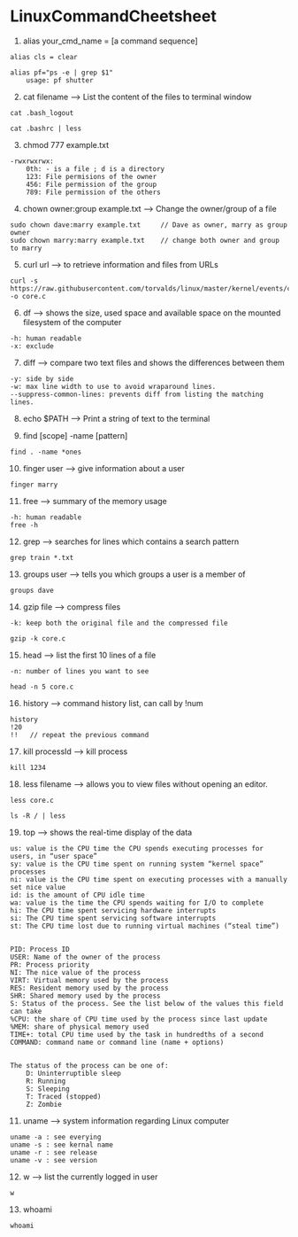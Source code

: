 # LinuxCommandCheetsheet

1. alias your_cmd_name = [a command sequence]
```
alias cls = clear

alias pf="ps -e | grep $1"
    usage: pf shutter
```

2. cat filename --> List the content of the files to terminal window
```
cat .bash_logout

cat .bashrc | less
```

3. chmod 777 example.txt
```
-rwxrwxrwx: 
    0th: - is a file ; d is a directory
    123: File permisions of the owner
    456: File permission of the group
    789: File permission of the others
```

4. chown owner:group example.txt --> Change the owner/group of a file
```
sudo chown dave:marry example.txt     // Dave as owner, marry as group owner
sudo chown marry:marry example.txt    // change both owner and group to marry
```

5. curl url   --> to retrieve information and files from URLs
```
curl -s https://raw.githubusercontent.com/torvalds/linux/master/kernel/events/core.c -o core.c
```

6. df      --> shows the size, used space and available space on the mounted filesystem of the computer
```
-h: human readable
-x: exclude
```

7. diff    --> compare two text files and shows the differences between them
```
-y: side by side
-w: max line width to use to avoid wraparound lines.
--suppress-common-lines: prevents diff from listing the matching lines.
```

8. echo $PATH   --> Print a string of text to the terminal

9. find [scope] -name [pattern]
```
find . -name *ones
```

10. finger user     --> give information about a user
```
finger marry
```

11. free     --> summary of the memory usage
```
-h: human readable
free -h
```

12. grep      --> searches for lines which contains a search pattern
```
grep train *.txt
```

13. groups user  --> tells you which groups a user is a member of
```
groups dave
```

14. gzip file     --> compress files
```
-k: keep both the original file and the compressed file

gzip -k core.c
```

15. head     --> list the first 10 lines of a file
```
-n: number of lines you want to see

head -n 5 core.c
```

16. history    --> command history list, can call by !num
```
history
!20
!!   // repeat the previous command
```

17. kill processId   --> kill process
```
kill 1234
```

18. less filename    --> allows you to view files without opening an editor. 
```
less core.c

ls -R / | less
```

19. top     --> shows the real-time display of the data
```
us: value is the CPU time the CPU spends executing processes for users, in “user space”
sy: value is the CPU time spent on running system “kernel space” processes
ni: value is the CPU time spent on executing processes with a manually set nice value
id: is the amount of CPU idle time
wa: value is the time the CPU spends waiting for I/O to complete
hi: The CPU time spent servicing hardware interrupts
si: The CPU time spent servicing software interrupts
st: The CPU time lost due to running virtual machines (“steal time”)


PID: Process ID
USER: Name of the owner of the process
PR: Process priority
NI: The nice value of the process
VIRT: Virtual memory used by the process
RES: Resident memory used by the process
SHR: Shared memory used by the process
S: Status of the process. See the list below of the values this field can take
%CPU: the share of CPU time used by the process since last update
%MEM: share of physical memory used
TIME+: total CPU time used by the task in hundredths of a second
COMMAND: command name or command line (name + options)


The status of the process can be one of:
    D: Uninterruptible sleep
    R: Running
    S: Sleeping
    T: Traced (stopped)
    Z: Zombie
```

11. uname        --> system information regarding Linux computer
```
uname -a : see everying
uname -s : see kernal name
uname -r : see release
uname -v : see version
```

12. w      --> list the currently logged in user
```
w
```

13. whoami
```
whoami
```